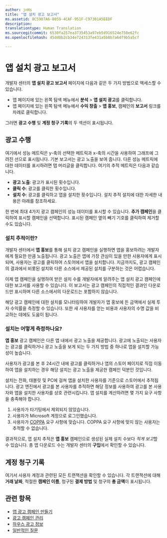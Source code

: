 ```yaml
---
author: jnHs
title: "앱 설치 광고 보고서"
ms.assetid: 8C5907A6-8059-4CAF-951F-C97301A5EEDF
description: 
translationtype: Human Translation
ms.sourcegitcommit: 6530fa257ea3735453a97eb5d916524e750e62fc
ms.openlocfilehash: 45dd0b2cb34e724313fe431a5b8b7a6df9b5a5cf

---
```


# 앱 설치 광고 보고서

개발자 센터의 **앱 설치 광고 보고서** 페이지에 다음과 같은 두 가지 방법으로 액세스할 수 있습니다.

-   앱 페이지에 있는 왼쪽 탐색 메뉴에서 **분석** &gt; **앱 설치 광고**를 클릭합니다.
-   앱 페이지에 있는 왼쪽 탐색 메뉴에서 **수익 창출** &gt; **앱 홍보**, 캠페인의 **보고서** 링크를 차례로 클릭합니다.

그러면 **광고 수행** 및 **계정 청구 기록**의 두 섹션이 표시됩니다.

## 광고 수행

여기에서 성능 메트릭은 y-축의 선택한 메트릭과 x-축의 시간을 사용하여 그래프에 그려진 선으로 표시됩니다. 기본 보고서는 광고 노출을 보여 줍니다. 다른 성능 메트릭에 대한 데이터를 표시하려면 탭 머리글을 클릭합니다. 여기의 추적 메트릭은 다음과 같습니다.

-   **광고 노출**: 광고가 표시된 횟수입니다.
-   **클릭 수**: 광고를 클릭한 횟수입니다.
-   **설치 수**: 광고를 클릭하고 앱을 설치한 횟수입니다. 설치 추적 설치에 대한 자세한 내용은 아래를 참조하세요.

한 번에 최대 4가지 광고 캠페인의 성능 데이터를 표시할 수 있습니다. **추가 캠페인**을 클릭하여 표시할 캠페인을 선택합니다. 표시된 캠페인 옆의 빼기 기호를 클릭하여 제거할 수도 있습니다.

### 설치 추적이란?

개발자 센터에서 **앱 홍보**를 통해 설치 광고 캠페인을 실행하면 앱을 홍보하려는 개발자에게 필요한 만큼 노출됩니다. 광고 노출은 앱에 가장 관심이 있을 만한 사용자에게 표시되며, 사용자는 광고를 클릭하여 스토어에서 앱을 설치합니다. 지금까지도, 광고 캠페인의 결과에서 비롯된 설치와 다른 소스에서 제공된 설치를 구분하는 것은 어렵습니다.

이제 앱 캠페인을 실행하여 받은 설치 수를 개발자에게 알려주는 앱 설치 광고 캠페인에 대한 보고서를 사용할 수 있습니다. 이 보고서는 광고 캠페인의 직접적인 결과인 다운로드만 표시하며 다른 소스에서의 다운로드는 포함하지 않습니다.

해당 광고 캠페인에 대한 설치를 모니터링하여 개발자가 앱 홍보에 든 금액에서 실제 투자 수익률을 측정할 수 있습니다. 또한 새 사용자를 얻는 비용과 사용자의 수명 값을 비교하는 데에도 도움이 됩니다.

### 설치는 어떻게 측정하나요?

**앱 홍보** 광고 캠페인은 다른 앱 내에서 광고 노출을 제공합니다. 광고에 노출되는 사용자는 광고를 클릭하거나 광고 노출을 보게 되는 두 가지 방법 중 하나로 앱을 설치할 가능성이 높습니다.

사용자가 광고를 본 후 24시간 내에 광고를 클릭하거나 앱의 스토어 페이지로 직접 이동하여 앱을 설치하는 경우 해당 설치는 광고 노출을 제공한 캠페인 덕분인 것입니다.

설치는 전화, 태블릿 및 PC에 걸쳐 앱을 설치한 사용자를 기준으로 스토어에서 추적됩니다. 광고 엔진에서 광고를 본 사용자를 추적하면 해당 정보를 사용하여 광고를 본 사용자와 앱을 설치한 사용자를 상호 관련시킵니다. 앱 설치를 계산하려면 몇 가지 요구 사항을 충족해야 합니다.

1.  사용자가 타기팅에서 제외되지 않았습니다.
2.  사용자가 Microsoft 계정으로 로그인했습니다.
3.  사용자가 [COPPA](http://go.microsoft.com/fwlink?LinkId=536558) 요구 사항에 맞습니다. COPPA 요구 사항에 맞지 않는 사용자는 추적할 수 없습니다.

결과적으로, 앱 설치 추적은 **앱 홍보** 캠페인으로 생성된 실제 설치 수보다 *적게 보고*할 수 있습니다. 총 앱 다운로드 수는 개발자 센터의 **구입**에서 확인할 수 있습니다.

## 계정 청구 기록

여기서 사용자 계정과 관련된 모든 트랜잭션을 확인할 수 있습니다. 각 트랜잭션에 대해 **거래 날짜**, 적절한 **캠페인 이름**, 청구된 **결제 방법** 및 청구의 **총 금액**이 표시됩니다.

## 관련 항목

* [앱 광고 캠페인 만들기](create-an-ad-campaign-for-your-app.md)
* [광고 캠페인 관리](managing-your-ad-campaign.md)
* [하우스 광고 정보](about-house-ads.md)
* [일반적인 질문](common-questions.md)
 

 







<!--HONumber=Aug16_HO3-->


